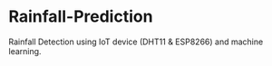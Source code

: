 # Rainfall-Prediction
Rainfall Detection using IoT device (DHT11 &amp; ESP8266) and machine learning.
